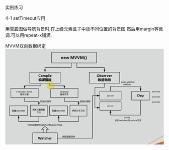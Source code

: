 实例练习

4-1  setTimeout应用

用雪碧图做导航背景时,在上级元素盒子中放不同位置的背景图,然后用margin等微调.可以用repeat-x铺满.

MVVM双向数据绑定
![Image text](https://github.com/zhl1232/example/blob/master/image/MVVM.jpg?raw=true)